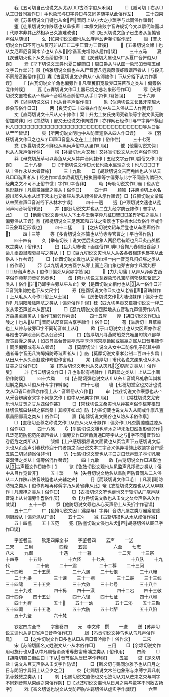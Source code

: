 <!-- { "loadSidebar": true } -->
　　我【五可切自己也说文从戈从□□古杀字俗从禾误】
　　□【臧可切丨右从□从工□音同篆作□丨手也象形与□字异□与又同差随字从此俗作左】
　　三十四果
　　锁【苏果切说文门键也从金声音同上从小大之小琐字与此同俗作鎻鏁】
　　堕【徒果切说文作陊落也从阜多声丨本篆文隓败字音许规切今文以隳代隓而以丨代陊本非其正然相承已久遽难改也】
　　防【吐火切说文鱼子已生者从鱼憜省声俗从随误】
　　么【忙果切说文细也从幺麻声幺尹尧切俗作麽】
　　叵【普火切说文作□不可也从反可非从匚匸二字匚音方匸音徯】
　　【五果切说文婐丨也从女厄声厄音同木节也从节从徐锴音曳増韵从巵作误】
　　三十五马
　　夏【亥雅切火也下从夊音绥俗作□】
　　厦【亥雅切大屋也从广从夏广音俨俗从厂误】
　　斝【举下切说文玉爵也夏曰醆商曰丨周曰爵从斗从吅冖象形吅音喧五经文字云作斚非】叚【格雅切说文借也左从尸音蓍凡遐霞葭假虾暇谐声者从丨与段氏不同段音断俗作□】寡【古瓦切说文少也从宀从颁隷作丨下从分俗下从力作寡误】
　　【古瓦切说文羊角也偏旁作卝凡雚蒦旧宽敬梦□蔑苜茧之类从丨偏旁俗混作艸误】
　　瓦【五寡切说文作□土器已烧之总名象形俗作□】
　　写【先野切说文置物也从宀舄声宀音緜舄音鹊俗中从手□字作□冩皆误】
　　三十六养
　　养【以两切说文供丨也从食羊声俗作飬】
　　象【似两切说文长鼻牙南越大兽象形俗作□□】
　　两【良奖切二十四铢古作防中从二入俗从二人作两误】
　　丈【直两切说文十尺从又十隷作丨案丨升冘土友氏曳闰究轨染等字说文俱无防俗加防非】罔【扶纺切丨罟又无也说文作网或作丨亦作网石经作□与罒字异罒横目也凡□□□□□□□□□□□□□□□□□□□□□□□□□□□□□□□□等从□俗从罒罓皆误】
　　爽【所两切说文明也中从防音逦俗从四人作□误】
　　往【羽枉切说文作□之也从彳□声□音皇从之在土上隷作丨俗作徃】
　　三十七荡
　　党【多曩切说文不鲜也从黑尚声俗中从里作□误】
　　傥【他曩切説文倜丨也从人党声俗作倘】
　　榜【补曩切木片又标丨又补盲切说文从木旁声俗作牓】
　　莽【母党切茂草可以毒鱼从犬从茻茻音同隷作丨五经文字云作□譌俗又作□皆误】
　　三十八梗
　　□【于憬切说文作□水长也象水巠理之长丨也凡□□□下从丨俗作永从木者音橡】
　　三十九耿
　　□【胡耿切说文吉而免凶也从屰从夭凡□□谐声者从丨经史作幸误幸尼辄切乃报执圉睾等字偏旁与此字不同虽传譌已久经典之文不可不正俗书憿丨字作□幸皆非】
　　黾【母耿切说文作□鼃丨也从它象形隷作丨凡鼋鼍蝇鼂之类从丨俗作□】
　　四十静
　　颍颖【并庾顷切上水名颍川郡名从水从顷下禾末也又锥铓从禾从顷俗皆从示作頴误】□【丘颍切说文枲属从林荧省声□音派俗下从林木字误】
　　四十一迥
　　迥【户顶切说文逺也从辵冋声冋音坰俗作逈】
　　并【部迥切说文并也从二立九经字防云隷作丨普字从此】
　　□【他鼎切说文善也从人下土与壬癸字异凡征□朢□□圣쨥听铁之类从丨偏旁俗从王误】鼎【都梃切说文三足两耳和五味之宝器也下象析木以炊俗作鼎或作□云象耳足形误也】
　　四十二拯
　　【之庆切说文轺车后登也从车丞声俗作】
　　四十三等
　　等【多肯切说文齐简也从竹寺寺官曹之丨平也俗作防】
　　四十四有
　　久【举有切长丨说文従后灸之象人两胫后有距也凡□灸亩羑柩疚之类从丨俗作乆】
　　臼【巨九切舂也下画连俗作□非□音掬凡舂舅旧舀臽□凿儿臿毁鼠陧裒舄写之类从丨】□【巨九切说文灾也从人从各各者相违也晷字从此俗从卜作咎误】
　　□【止酉切说文粪也从又持巾埽冖内冖音觅凡归妇埽之类从丨俗作帚】
　　丣【以九切说文古酉字从戼上画连闭门象也戼古卯字凡畱刘桺□□駵谐声者从丨俗作□偏旁从寅卯字皆误】
　　【力九切蒲丨从艸从丣丣古酉字俗作茆非茆音卯凫葵也】
　　缶【俯九切说文瓦器象形凡宝防陶郁缺缸罄罂之类从丨俗作非乃卸字左旁从午从止】受【是酉切说文相付也从从冖俗作□非□音到集韵姓也下从丈尺字】
　　寿【是酉切说文作□久也从老省声音畴隷作丨上从毛从人今作□俗上从士误】
　　阜【房缶切说文作大陆也隷作丨偏旁于左作阝凡阴阳陵陆隍阬之类从丨偏旁俗作卩误】秠【匹九切黑黍又篇夷切说文一稃二米从禾丕声监本从否误】
　　□【忍九切说文兽足蹂地从厶音私九声偏旁作内凡万禹禺禼离禽从丨俗作偏旁作禸误】
　　四十五厚
　　厚【胡口切说文作□山陵之丨也从从厂音同从反亯亯古享字隷作丨俗作□】
　　苟【举后切丨且草率也上从艸与敬旁□字不同茍音棘上从】
　　欧【于口切说文吐也从欠区声亦作呕与殴击字异殴音同右从殳音殊】
　　口【苦厚切凡寻燕防船兑兖唯虽句钩兴郤单斝丧襄囊之类从丨如员肙高台膏豪亭亮亨享淳郭京鬲啚回或羸嬴之属从囗音韦隷作丨同类偏旁或有从厶者误】
　　母【莫厚切父丨说文从女中二防象乳子形其中直通者毋字音无凡海坶拇防苺谐声者从丨】畞【莫厚切说文秦孝公制二百四十步爲丨从田从十从久音韭或作畮俗作亩畆】
　　某【莫厚切丨甫代名说文酸果也从木从甘美之甘俗作□】
　　叜【苏后切说文老也从又从灾凡防防之类从丨俗作叟】
　　斗【当口切说文作□十升也象形有柄隷作丨凡斟斝之类从丨上从二小画俗作防误】
　　四十六黝
　　纠【吉黝切弹也说文从丩从糸丩音鸠凡虬收叫訆朻赳觓之类从丩俗从升斗字作紏误】
　　四十七寝
　　寝【七稔切堂室也又卧也说文从□省□省声亦作寑上从宀音緜俗从穴作】
　　审【弍荏切说文作宷悉也从宀从釆音辨奥寮宷字不同篆文作丨俗中从米粟字作□误】
　　□【常枕切说文尤安乐也从甘羙之甘从匹俗作甚】
　　□【常枕切说文桑实也从艸甚声俗作椹非椹知林切佩觿曰鈇椹之椹爲桑丨其顺非如此】防【力甚切藏也说文从入从囘或作廪凡亶禀啚图鄙啬之类从丨俗作□】
　　禀【笔锦切说文赐谷也从防从禾俗作禀】
　　□【直稔切至尊之称说文作□从舟从火从卄隷作丨偏旁作□凡誊腾螣媵胜滕从丨俗作朕】
　　四十八感
　　【乎感切说文嘾也草木之华未发□然象形偏旁作凡泛范笵防犯范戺谐声者从丨偏旁又作□若甬勇通□等字从之与字不同音节如卷厄危之类所从】
　　颔顉【上户感切顋颔说文面黄也从页含声下五感切说文低头也从页金声引春秋传迎于门者顉之而已说文本二字音义俱异増韵止收颔字音户感五感二切以顉爲俗非也】
　　防【七感切说文曽也从子曰之曰兟声兟子林切凡簪蚕濳僭之类从丨偏旁俗混作替误】
　　四十九敢
　　敢【古览切说文作□进取也从古声籀文作□隷作丨】
　　览【鲁敢切说文观也从见监声凡揽榄之类从丨俗中从目作览皆非】
　　五十琰
　　陕【失冄切说文地名从阜防声防音同从二入俗从二人作陜非陜音峡隘也从夹辅之夹】
　　冄【而琰切说文作□毛丨丨凡衰耼防防蚦之类从丨俗作冉唯再称偁字乃从冓省非从此】奄【衣捡切说文覆也从大从申隷作丨凡淹掩之类从丨俗作□】
　　□【衣捡切说文笮也禳也又于辄切从厂猒声猒音淹上从甘偏旁作쨥俗作厌】
　　敛【力冄切说文收也从击攵之攵佥声俗从欠作敛误】
　　五十一忝
　　忝【他防切说文辱也从心天声俗上从夭折字作쨥误】
　　五十二广
　　广【鱼掩切说文因丨爲屋与厂字异厂音防凡屋之类厅厢廨厦廛厕厨廏从丨偏旁混从厂误】
　　五十三
　　减【古斩切损也从水从咸俗作减】
　　五十四槛
　　五十五范
　　犯【防槛切说文侵也从犬声胡感切俗从辰巳字作□误】




　　字鉴卷三
　　钦定四库全书
　　字鉴卷四
　　去声
　　一送　　　　　　二宋
　　三用　　　　　　四绛
　　五寘　　　　　　六至
　　七志　　　　　　八未
　　九御　　　　　　十遇
　　十一暮　　　　　　十二霁
　　十三祭　　　　　　十四泰
　　十五卦　　　　　　十六怪
　　十七夬　　　　　　十八队
　　十九代　　　　　　二十废
　　二十一震　　　　　二十二稕
　　二十三问　　　　　二十四焮
　　二十五愿　　　　　二十六慁
　　二十七恨　　　　　二十八翰
　　二十九换　　　　　三十谏
　　三十一裥　　　　　三十二霰
　　三十三线　　　　　三十四啸
　　三十五笑　　　　　三十六效
　　三十七号　　　　　三十八个
　　三十九过　　　　　四十祃
　　四十一漾　　　　　四十二宕
　　四十三敬　　　　　四十四诤
　　四十五劲　　　　　四十六径
　　四十七证　　　　　四十八嶝
　　四十九宥　　　　　五十
　　五十一幼　　　　　五十二沁
　　五十三勘　　　　　五十四阚
　　五十五艳　　　　　五十六防
　　五十七酽　　　　　五十八陷
　　五十九鉴　　　　　六十梵















　　钦定四库全书
　　字鉴卷四
　　元　李文仲　撰
　　一送
　　送【苏弄切说文遣也从辵□省声□音孕俗作□】
　　凤【冯贡切说文神鸟也从鸟凡声俗作鳯】
　　□【之仲切说文作□多也从□从目□音吟隷作丨俗作众】
　　二宋
　　宋【苏综切国名又姓说文从宀从木俗作□】
　　三用
　　□【余颂切说文作用可施行也从从中凡周备甬勇甫尃敷甯庸牅之类从丨俗作用】
　　四绛
　　□【胡降切直曰街曲曰丨下从音节俗从辰巳字作巷误】
　　五寘
　　豉【是义切盐丨说文从豆支声俗从击攴字作防误】
　　□【斯义切与赐同尔雅予也从日月之日与阴阳字异阳上从旦夕之旦】
　　朿【七赐切说文木芒也象形与束缚字异凡刺策枣棘僰之类从丨】
　　刺【七赐切说文直伤也又七迹切从刀从芒朿之朿与剌字不同剌音辣从束缚之束俗作防】□【以豉切说文侮也从日月之易与敭字不同敭古扬字】
　　戏【杳义切谑也说文从戈防声防许羁切俗从虚实字作戯误】
　　六至
